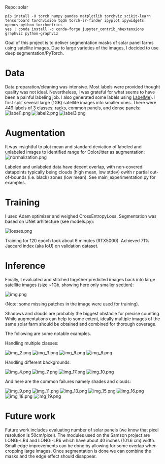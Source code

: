 Repo: solar

```
pip install -U torch numpy pandas matplotlib torchviz scikit-learn tensorboard torchvision tqdm torch-lr-finder ipyplot ipywidgets opencv-python torchmetrics
yes | conda install -c conda-forge jupyter_contrib_nbextensions graphviz python-graphviz
```

Goal of this project is to deliver segmentation masks of solar panel farms 
using satellite images. Due to large varieties of the images, I decided to use deep segmentation/PyTorch. 

# Data 

Data preparation/cleaning was intensive. Most labels were provided thought quality was not ideal. Nevertheless, I was grateful 
for what seems to have been a painful labeling job. I also generated some labels using [LabelMe](https://github.com/wkentaro/labelme)). 
I first split several large (1GB) satellite images into smaller ones. There were 449 labels of 3 classes: racks, common panels, and dense panels:
![label1.png](assets/label1.png)
![label2.png](assets/label2.png)
![label3.png](assets/label3.png)

# Augmentation

It was insightful to plot mean and standard deviation of labeled and unlabeled images to identified range for 
ColorJitter as augmentation:
![normalization.png](assets/normalization.png)

Labeled and unlabeled data have decent overlap, with non-covered datapoints typically being clouds 
(high mean, low stdev) owith r partial out-of-bounds (i.e. black) zones (low mean). 
See main_experimentation.py for examples. 

# Training

I used Adam optimizer and weighed CrossEntropyLoss. Segmentation was based on UNet arhitecture (see models.py):

![losses.png](assets/losses.png)

Training for 120 epoch took about 6 minutes (RTX5000). Achieved 71% Jaccard index (aka IoU) on validation dataset.

# Inference

Finally, I evaluated and stitched together predicted images back into large satellite images (size ~1Gb, 
showing here only smaller section):

![img.png](assets/img.png)

(Note: some missing patches in the image were used for training).

Shadows and clouds are probably the biggest obstacle for precise counting. While augmentations can help to some extent,
ideally multiple images of the same solar farm should be obtained and combined for thorough coverage.

The following are some notable examples.

Handling multiple classes: 

![img_2.png](assets/img_2.png) 
![img_3.png](assets/img_3.png)
![img_6.png](assets/img_6.png)
![img_8.png](assets/img_8.png) 

Handling different backgrounds:

![img_4.png](assets/img_4.png) 
![img_7.png](assets/img_7.png)
![img_17.png](assets/img_17.png)
![img_10.png](assets/img_10.png) 
 

And here are the common failures namely shades and clouds:

![img_9.png](assets/img_9.png) 
![img_11.png](assets/img_11.png)
![img_13.png](assets/img_13.png)
![img_15.png](assets/img_15.png) 
![img_16.png](assets/img_16.png)
![img_18.png](assets/img_18.png)
![img_19.png](assets/img_19.png)

# Future work

Future work includes evaluating number of solar panels (we know that pixel resolution is 50cm/pixel). 
The modules used on the Samson project are LONGi-LR4 and LONGi-LR6 which have about 40 inches (101.6 cm) width.
Small edge improvements can be done by allowing for some overlap when cropping large images. 
Once segmentation is done we can combine the masks and the edge effect should disappear.
